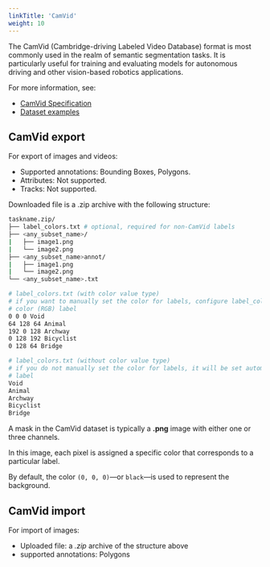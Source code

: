 ```yaml
---
linkTitle: 'CamVid'
weight: 10
---
```


The CamVid (Cambridge-driving Labeled Video Database) format is most commonly used
in the realm of semantic segmentation tasks. It is particularly useful for training
and evaluating models for autonomous driving and other vision-based robotics
applications.

For more information, see:

- [CamVid Specification](http://mi.eng.cam.ac.uk/research/projects/VideoRec/CamVid/)
- [Dataset examples](https://github.com/cvat-ai/datumaro/tree/v0.3/tests/assets/camvid_dataset)

## CamVid export

For export of images and videos:

- Supported annotations: Bounding Boxes, Polygons.
- Attributes: Not supported.
- Tracks: Not supported.

Downloaded file is a .zip archive with the following structure:

```bash
taskname.zip/
├── label_colors.txt # optional, required for non-CamVid labels
├── <any_subset_name>/
|   ├── image1.png
|   └── image2.png
├── <any_subset_name>annot/
|   ├── image1.png
|   └── image2.png
└── <any_subset_name>.txt

# label_colors.txt (with color value type)
# if you want to manually set the color for labels, configure label_colors.txt as follows:
# color (RGB) label
0 0 0 Void
64 128 64 Animal
192 0 128 Archway
0 128 192 Bicyclist
0 128 64 Bridge

# label_colors.txt (without color value type)
# if you do not manually set the color for labels, it will be set automatically:
# label
Void
Animal
Archway
Bicyclist
Bridge
```

A mask in the CamVid dataset is typically a **.png**
image with either one or three channels.

In this image, each pixel is assigned a specific color
that corresponds to a particular label.

By default, the color `(0, 0, 0)`—or `black`—is used
to represent the background.

## CamVid import

For import of images:

- Uploaded file: a _.zip_ archive of the structure above
- supported annotations: Polygons
